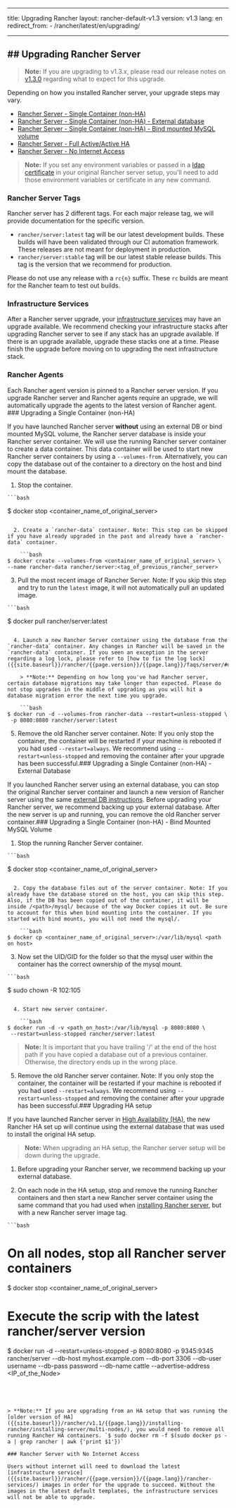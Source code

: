 * * *

title: Upgrading Rancher layout: rancher-default-v1.3 version: v1.3 lang: en redirect_from: - /rancher/latest/en/upgrading/

* * *

## ## Upgrading Rancher Server

> **Note:** If you are upgrading to v1.3.x, please read our release notes on [v1.3.0](https://github.com/rancher/rancher/releases/tag/v1.3.0) regarding what to expect for this upgrade.

Depending on how you installed Rancher server, your upgrade steps may vary.

* [Rancher Server - Single Container (non-HA)](#single-container)
* [Rancher Server - Single Container (non-HA) - External database](#single-container-external-database)
* [Rancher Server - Single Container (non-HA) - Bind mounted MySQL volume](#single-container-bind-mount)
* [Rancher Server - Full Active/Active HA](#multi-nodes)
* [Rancher Server - No Internet Access](#rancher-server-with-no-internet-access)

> **Note:** If you set any environment variables or passed in a [ldap certificate]({{site.baseurl}}/rancher/{{page.version}}/{{page.lang}}/installing-rancher/installing-server/#enabling-active-directory-or-openldap-for-tls) in your original Rancher server setup, you'll need to add those environment variables or certificate in any new command.

### Rancher Server Tags

Rancher server has 2 different tags. For each major release tag, we will provide documentation for the specific version.

* `rancher/server:latest` tag will be our latest development builds. These builds will have been validated through our CI automation framework. These releases are not meant for deployment in production.
* `rancher/server:stable` tag will be our latest stable release builds. This tag is the version that we recommend for production. 

Please do not use any release with a `rc{n}` suffix. These `rc` builds are meant for the Rancher team to test out builds.

### Infrastructure Services

After a Rancher server upgrade, your [infrastructure services]({{site.baseurl}}/rancher/{{page.version}}/{{page.lang}}/rancher-services/) may have an upgrade available. We recommend checking your infrastructure stacks after upgrading Rancher server to see if any stack has an upgrade available. If there is an upgrade available, upgrade these stacks one at a time. Please finish the upgrade before moving on to upgrading the next infrastructure stack.

### Rancher Agents

Each Rancher agent version is pinned to a Rancher server version. If you upgrade Rancher server and Rancher agents require an upgrade, we will automatically upgrade the agents to the latest version of Rancher agent.
<a id="single-container"></a>### Upgrading a Single Container (non-HA)

If you have launched Rancher server **without** using an external DB or bind mounted MySQL volume, the Rancher server database is inside your Rancher server container. We will use the running Rancher server container to create a data container. This data container will be used to start new Rancher server containers by using a `--volumes-from`. Alternatively, you can copy the database out of the container to a directory on the host and bind mount the database.

  1. Stop the container.
    
    ```bash
$ docker stop <container_name_of_original_server>
```

  2. Create a `rancher-data` container. Note: This step can be skipped if you have already upgraded in the past and already have a `rancher-data` container.
    
    ```bash
$ docker create --volumes-from <container_name_of_original_server> \
--name rancher-data rancher/server:<tag_of_previous_rancher_server>
```

  3. Pull the most recent image of Rancher Server. Note: If you skip this step and try to run the `latest` image, it will not automatically pull an updated image.
    
    ```bash
$ docker pull rancher/server:latest
```

  4. Launch a new Rancher Server container using the database from the `rancher-data` container. Any changes in Rancher will be saved in the `rancher-data` container. If you seen an exception in the server regarding a log lock, please refer to [how to fix the log lock]({{site.baseurl}}/rancher/{{page.version}}/{{page.lang}}/faqs/server/#databaselock).
    
    > **Note:** Depending on how long you've had Rancher server, certain database migrations may take longer than expected. Please do not stop upgrades in the middle of upgrading as you will hit a database migration error the next time you upgrade.
    
    ```bash
$ docker run -d --volumes-from rancher-data --restart=unless-stopped \
 -p 8080:8080 rancher/server:latest
```

  


  5. Remove the old Rancher server container. Note: If you only stop the container, the container will be restarted if your machine is rebooted if you had used `--restart=always`. We recommend using `--restart=unless-stopped` and removing the container after your upgrade has been successful.<a id="single-container-external-database"></a>### Upgrading a Single Container (non-HA) - External Database

If you launched Rancher server using an external database, you can stop the original Rancher server container and launch a new version of Rancher server using the same [external DB instructions]({{site.baseurl}}/rancher/{{page.version}}/{{page.lang}}/installing-rancher/installing-server/#single-container-external-database). Before upgrading your Rancher server, we recommend backing up your external database. After the new server is up and running, you can remove the old Rancher server container.<a id="single-container-bind-mount"></a>### Upgrading a Single Container (non-HA) - Bind Mounted MySQL Volume

  1. Stop the running Rancher Server container.
    
    ```bash
$ docker stop <container_name_of_original_server>
```

  2. Copy the database files out of the server container. Note: If you already have the database stored on the host, you can skip this step. Also, if the DB has been copied out of the container, it will be inside /<path>/mysql/ because of the way Docker copies it out. Be sure to account for this when bind mounting into the container. If you started with bind mounts, you will not need the mysql/.
    
    ```bash
$ docker cp <container_name_of_original_server>:/var/lib/mysql <path on host>
```

  3. Now set the UID/GID for the folder so that the mysql user within the container has the correct ownership of the mysql mount.
    
    ```bash
$ sudo chown -R 102:105 <path on host>
```

  4. Start new server container.
    
    ```bash
$ docker run -d -v <path_on_host>:/var/lib/mysql -p 8080:8080 \
 --restart=unless-stopped rancher/server:latest
```

  


> **Note:** It is important that you have trailing '/' at the end of the host path if you have copied a database out of a previous container. Otherwise, the directory ends up in the wrong place.

  5. Remove the old Rancher server container. Note: If you only stop the container, the container will be restarted if your machine is rebooted if you had used `--restart=always`. We recommend using `--restart=unless-stopped` and removing the container after your upgrade has been successful.<a id="multi-nodes"></a>### Upgrading HA setup

If you have launched Rancher server in [High Availability (HA)]({{site.baseurl}}/rancher/{{page.version}}/{{page.lang}}/installing-rancher/installing-server/#multi-nodes), the new Rancher HA set up will continue using the external database that was used to install the original HA setup.

> **Note:** When upgrading an HA setup, the Rancher server setup will be down during the upgrade.

  1. Before upgrading your Rancher server, we recommend backing up your external database.

  2. On each node in the HA setup, stop and remove the running Rancher containers and then start a new Rancher server container using the same command that you had used when [installing Rancher server]({{site.baseurl}}/installing-rancher/installing-server/#multi-nodes), but with a new Rancher server image tag.
    
    ```bash
# On all nodes, stop all Rancher server containers
$ docker stop <container_name_of_original_server>
# Execute the scrip with the latest rancher/server version
$ docker run -d --restart=unless-stopped -p 8080:8080 -p 9345:9345 rancher/server --db-host myhost.example.com --db-port 3306 --db-user username --db-pass password --db-name cattle --advertise-address <IP_of_the_Node>
```

  


> **Note:** If you are upgrading from an HA setup that was running the [older version of HA]({{site.baseurl}}/rancher/v1.1/{{page.lang}}/installing-rancher/installing-server/multi-nodes/), you would need to remove all running Rancher HA containers. `$ sudo docker rm -f $(sudo docker ps -a | grep rancher | awk {'print $1'})`

### Rancher Server with No Internet Access

Users without internet will need to download the latest [infrastructure service]({{site.baseurl}}/rancher/{{page.version}}/{{page.lang}}/rancher-services/) images in order for the upgrade to succeed. Without the images in the latest default templates, the infrastructure services will not be able to upgrade.
